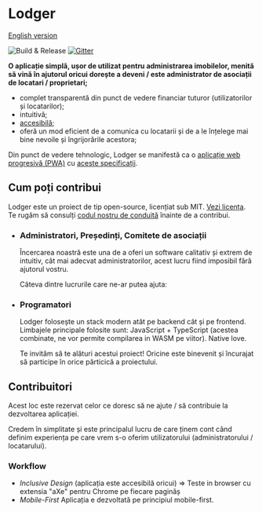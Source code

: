 # Lodger

[English version](https://github.com/doriandrn/lodger-client/README_EN.md)

![Build & Release](https://github.com/doriandrn/lodger-client/workflows/Build%20&%20Release/badge.svg) [![Gitter](https://badges.gitter.im/lodger-ro/community.svg)](https://gitter.im/lodger-ro/community?utm_source=badge&utm_medium=badge&utm_campaign=pr-badge)

__O aplicație simplă, ușor de utilizat pentru administrarea imobilelor, menită să vină în ajutorul oricui dorește a deveni / este administrator de asociații de locatari / proprietari;__


- complet transparentă din punct de vedere financiar tuturor (utilizatorilor și locatarilor);
- intuitivă;
- [accesibilă](https://material.io/design/usability/accessibility.html#);
- oferă un mod eficient de a comunica cu locatarii și de a le înțelege mai bine nevoile și îngrijorările acestora;

<!-- (DE CE: un studiu ne arată că aplicațiile de genul, în general tind să fie complexe d.p.d.v. al experienței oferite utilizatorului, de multe ori acestuia fiindu-i foarte greu să se acomodeze și să folosească aplicația) -->

Din punct de vedere tehnologic, Lodger se manifestă ca o [aplicație web progresivă (PWA)](https://developers.google.com/web/progressive-web-apps/)
cu [aceste specificații](./SPECS.md).

## Cum poți contribui

Lodger este un proiect de tip open-source, licențiat sub MIT. [Vezi licența](./LICENSE).
Te rugăm să consulți [codul nostru de conduită](./COD_DE_CONDUITĂ.md) înainte de a contribui.

- ### Administratori, Președinți, Comitete de asociații

  Încercarea noastră este una de a oferi un software calitativ și extrem  de intuitiv, cât mai adecvat administratorilor, acest lucru fiind imposibil fără ajutorul vostru.

  Câteva dintre lucrurile care ne-ar putea ajuta:

- ### Programatori

  Lodger folosește un stack modern atât pe backend cât și pe frontend.
  Limbajele principale folosite sunt: JavaScript + TypeScript (acestea combinate, ne vor permite compilarea in WASM pe viitor). Native love.

  Te invităm să te alături acestui proiect! Oricine este binevenit și încurajat să participe în orice părticică a proiectului.

## Contribuitori

Acest loc este rezervat celor ce doresc să ne ajute / să contribuie la dezvoltarea aplicației.

<!-- ### Unde suntem și unde vrem să ajungem

Procesul ales ne reprezintă

- [x] Studii îndetaliate despre munca administratorului
- [] Ultimele iterații / validarea prototipului.

### De ce facem asta

- din pasiunea noastră pentru tehnologie & cod;
- din dorința de a învăța să dezovoltăm o aplicație bazată pe o arhitectură complexă folosind tehnologii noi / inovative, de a evolua profesional ca dezvoltatori
- avem oportunitatea de a-i scăpa pe administratori de overehad-ul de zi cu zi folsind aplicații greu de utilizat sau facând mii de calcule. -->

Credem în simplitate și este principalul lucru de care ținem cont când definim experiența pe care vrem s-o oferim utilizatorului (administratorului / locatarului).

### Workflow

- *Inclusive Design* (aplicația este accesibilă oricui) => Teste in browser cu extensia "aXe" pentru Chrome pe fiecare paginăș
- *Mobile-First* Aplicația e dezvoltată pe principiul mobile-first.
